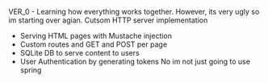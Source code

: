 VER_0 - Learning how everything works together. However, its very ugly so im starting over agian. 
Cutsom HTTP server implementation 
 - Serving HTML pages with Mustache injection 
 - Custom routes and GET and POST per page
 - SQLite DB to serve content to users 
 - User Authentication by generating tokens
No im not just going to use spring